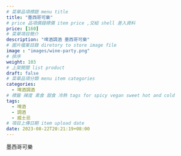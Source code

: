 ```yaml
---
# 菜單品項標題 menu title 
title: "墨西哥可樂"
# price 品項價錢標價 item price ,交給 shell 差入資料
price: [160] 
# 菜單項目簡介 
description: "啤酒調酒 墨西哥可樂"
# 圖片檔案目錄 diretory to store image file
image : "images/wine-party.png"
# 排序
weight: 103 
# 上架開關 list product 
draft: false
# 菜單品項分類 menu item categories 
categories:
  - 啤酒調酒 
# 標籤 辣度 素食 甜食 冷熱 tags for spicy vegan sweet hot and cold 
tags:
  - 啤酒
  - 調酒 
  - 威士忌
# 項目上傳日期 item upload date 
date: 2023-08-22T20:21:19+08:00
---
```


 墨西哥可樂

